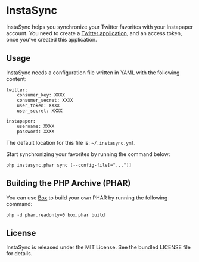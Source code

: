 InstaSync
=========

InstaSync helps you synchronize your Twitter favorites with your Instapaper
account. You need to create a [Twitter
application](https://dev.twitter.com/apps), and an access token, once you've
created this application.


Usage
-----

InstaSync needs a configuration file written in YAML with the following content:

    twitter:
        consumer_key: XXXX
        consumer_secret: XXXX
        user_token: XXXX
        user_secret: XXXX

    instapaper:
        username: XXXX
        password: XXXX

The default location for this file is: `~/.instasync.yml`.

Start synchronizing your favorites by running the command below:

    php instasync.phar sync [--config-file[="..."]]


Building the PHP Archive (PHAR)
-------------------------------

You can use [Box](http://box-project.org) to build your own PHAR by running the
following command:

    php -d phar.readonly=0 box.phar build


License
-------

InstaSync is released under the MIT License. See the bundled LICENSE file for
details.
